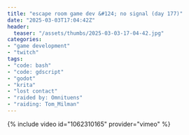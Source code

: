 ```yaml
---
title: "escape room game dev &#124; no signal (day 177)"
date: "2025-03-03T17:04:42Z"
header:
  teaser: "/assets/thumbs/2025-03-03-17-04-42.jpg"
categories:
- "game development"
- "twitch"
tags:
- "code: bash"
- "code: gdscript"
- "godot"
- "krita"
- "lost contact"
- "raided by: Omnituens"
- "raiding: Tom_Milman"
---
```

{% include video id="1062310165" provider="vimeo" %}
